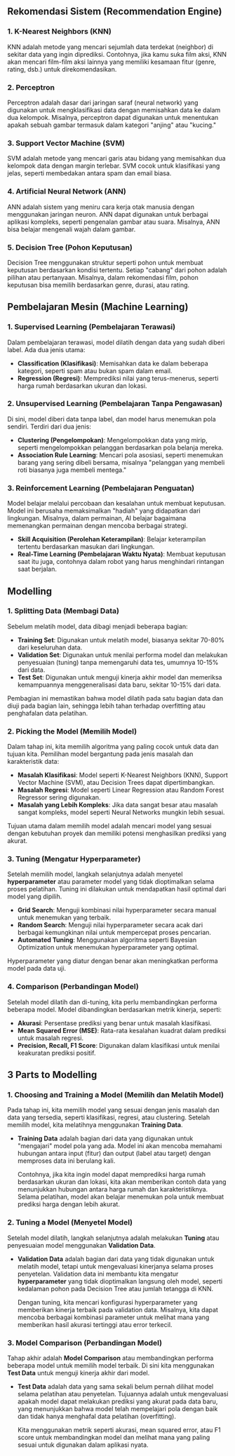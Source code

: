 ## Rekomendasi Sistem (Recommendation Engine)

### 1. **K-Nearest Neighbors (KNN)**

KNN adalah metode yang mencari sejumlah data terdekat (neighbor) di sekitar data yang ingin diprediksi. Contohnya, jika kamu suka film aksi, KNN akan mencari film-film aksi lainnya yang memiliki kesamaan fitur (genre, rating, dsb.) untuk direkomendasikan.

### 2. **Perceptron**

Perceptron adalah dasar dari jaringan saraf (neural network) yang digunakan untuk mengklasifikasi data dengan memisahkan data ke dalam dua kelompok. Misalnya, perceptron dapat digunakan untuk menentukan apakah sebuah gambar termasuk dalam kategori "anjing" atau "kucing."

### 3. **Support Vector Machine (SVM)**

SVM adalah metode yang mencari garis atau bidang yang memisahkan dua kelompok data dengan margin terlebar. SVM cocok untuk klasifikasi yang jelas, seperti membedakan antara spam dan email biasa.

### 4. **Artificial Neural Network (ANN)**

ANN adalah sistem yang meniru cara kerja otak manusia dengan menggunakan jaringan neuron. ANN dapat digunakan untuk berbagai aplikasi kompleks, seperti pengenalan gambar atau suara. Misalnya, ANN bisa belajar mengenali wajah dalam gambar.

### 5. **Decision Tree (Pohon Keputusan)**

Decision Tree menggunakan struktur seperti pohon untuk membuat keputusan berdasarkan kondisi tertentu. Setiap "cabang" dari pohon adalah pilihan atau pertanyaan. Misalnya, dalam rekomendasi film, pohon keputusan bisa memilih berdasarkan genre, durasi, atau rating.

## Pembelajaran Mesin (Machine Learning)

### 1. **Supervised Learning (Pembelajaran Terawasi)**

Dalam pembelajaran terawasi, model dilatih dengan data yang sudah diberi label. Ada dua jenis utama:

- **Classification (Klasifikasi)**: Memisahkan data ke dalam beberapa kategori, seperti spam atau bukan spam dalam email.
- **Regression (Regresi)**: Memprediksi nilai yang terus-menerus, seperti harga rumah berdasarkan ukuran dan lokasi.

### 2. **Unsupervised Learning (Pembelajaran Tanpa Pengawasan)**

Di sini, model diberi data tanpa label, dan model harus menemukan pola sendiri. Terdiri dari dua jenis:

- **Clustering (Pengelompokan)**: Mengelompokkan data yang mirip, seperti mengelompokkan pelanggan berdasarkan pola belanja mereka.
- **Association Rule Learning**: Mencari pola asosiasi, seperti menemukan barang yang sering dibeli bersama, misalnya "pelanggan yang membeli roti biasanya juga membeli mentega."

### 3. **Reinforcement Learning (Pembelajaran Penguatan)**

Model belajar melalui percobaan dan kesalahan untuk membuat keputusan. Model ini berusaha memaksimalkan "hadiah" yang didapatkan dari lingkungan. Misalnya, dalam permainan, AI belajar bagaimana memenangkan permainan dengan mencoba berbagai strategi.

- **Skill Acquisition (Perolehan Keterampilan)**: Belajar keterampilan tertentu berdasarkan masukan dari lingkungan.
- **Real-Time Learning (Pembelajaran Waktu Nyata)**: Membuat keputusan saat itu juga, contohnya dalam robot yang harus menghindari rintangan saat berjalan.

## Modelling

### 1. Splitting Data (Membagi Data)

Sebelum melatih model, data dibagi menjadi beberapa bagian:

- **Training Set**: Digunakan untuk melatih model, biasanya sekitar 70-80% dari keseluruhan data.
- **Validation Set**: Digunakan untuk menilai performa model dan melakukan penyesuaian (tuning) tanpa memengaruhi data tes, umumnya 10-15% dari data.
- **Test Set**: Digunakan untuk menguji kinerja akhir model dan memeriksa kemampuannya menggeneralisasi data baru, sekitar 10-15% dari data.

Pembagian ini memastikan bahwa model dilatih pada satu bagian data dan diuji pada bagian lain, sehingga lebih tahan terhadap overfitting atau penghafalan data pelatihan.

### 2. Picking the Model (Memilih Model)

Dalam tahap ini, kita memilih algoritma yang paling cocok untuk data dan tujuan kita. Pemilihan model bergantung pada jenis masalah dan karakteristik data:

- **Masalah Klasifikasi**: Model seperti K-Nearest Neighbors (KNN), Support Vector Machine (SVM), atau Decision Trees dapat dipertimbangkan.
- **Masalah Regresi**: Model seperti Linear Regression atau Random Forest Regressor sering digunakan.
- **Masalah yang Lebih Kompleks**: Jika data sangat besar atau masalah sangat kompleks, model seperti Neural Networks mungkin lebih sesuai.

Tujuan utama dalam memilih model adalah mencari model yang sesuai dengan kebutuhan proyek dan memiliki potensi menghasilkan prediksi yang akurat.

### 3. Tuning (Mengatur Hyperparameter)

Setelah memilih model, langkah selanjutnya adalah menyetel **hyperparameter** atau parameter model yang tidak dioptimalkan selama proses pelatihan. Tuning ini dilakukan untuk mendapatkan hasil optimal dari model yang dipilih.

- **Grid Search**: Menguji kombinasi nilai hyperparameter secara manual untuk menemukan yang terbaik.
- **Random Search**: Menguji nilai hyperparameter secara acak dari berbagai kemungkinan nilai untuk mempercepat proses pencarian.
- **Automated Tuning**: Menggunakan algoritma seperti Bayesian Optimization untuk menemukan hyperparameter yang optimal.

Hyperparameter yang diatur dengan benar akan meningkatkan performa model pada data uji.

### 4. Comparison (Perbandingan Model)

Setelah model dilatih dan di-tuning, kita perlu membandingkan performa beberapa model. Model dibandingkan berdasarkan metrik kinerja, seperti:

- **Akurasi**: Persentase prediksi yang benar untuk masalah klasifikasi.
- **Mean Squared Error (MSE)**: Rata-rata kesalahan kuadrat dalam prediksi untuk masalah regresi.
- **Precision, Recall, F1 Score**: Digunakan dalam klasifikasi untuk menilai keakuratan prediksi positif.

## 3 Parts to Modelling

### 1. Choosing and Training a Model (Memilih dan Melatih Model)

Pada tahap ini, kita memilih model yang sesuai dengan jenis masalah dan data yang tersedia, seperti klasifikasi, regresi, atau clustering. Setelah memilih model, kita melatihnya menggunakan **Training Data**.

- **Training Data** adalah bagian dari data yang digunakan untuk "mengajari" model pola yang ada. Model ini akan mencoba memahami hubungan antara input (fitur) dan output (label atau target) dengan memproses data ini berulang kali.

  Contohnya, jika kita ingin model dapat memprediksi harga rumah berdasarkan ukuran dan lokasi, kita akan memberikan contoh data yang menunjukkan hubungan antara harga rumah dan karakteristiknya. Selama pelatihan, model akan belajar menemukan pola untuk membuat prediksi harga dengan lebih akurat.

### 2. Tuning a Model (Menyetel Model)

Setelah model dilatih, langkah selanjutnya adalah melakukan **Tuning** atau penyesuaian model menggunakan **Validation Data**.

- **Validation Data** adalah bagian dari data yang tidak digunakan untuk melatih model, tetapi untuk mengevaluasi kinerjanya selama proses penyetelan. Validation data ini membantu kita mengatur **hyperparameter** yang tidak dioptimalkan langsung oleh model, seperti kedalaman pohon pada Decision Tree atau jumlah tetangga di KNN.

  Dengan tuning, kita mencari konfigurasi hyperparameter yang memberikan kinerja terbaik pada validation data. Misalnya, kita dapat mencoba berbagai kombinasi parameter untuk melihat mana yang memberikan hasil akurasi tertinggi atau error terkecil.

### 3. Model Comparison (Perbandingan Model)

Tahap akhir adalah **Model Comparison** atau membandingkan performa beberapa model untuk memilih model terbaik. Di sini kita menggunakan **Test Data** untuk menguji kinerja akhir dari model.

- **Test Data** adalah data yang sama sekali belum pernah dilihat model selama pelatihan atau penyetelan. Tujuannya adalah untuk mengevaluasi apakah model dapat melakukan prediksi yang akurat pada data baru, yang menunjukkan bahwa model telah mempelajari pola dengan baik dan tidak hanya menghafal data pelatihan (overfitting).

  Kita menggunakan metrik seperti akurasi, mean squared error, atau F1 score untuk membandingkan model dan melihat mana yang paling sesuai untuk digunakan dalam aplikasi nyata.
